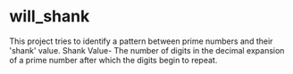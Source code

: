 # will_shank
This project tries to identify a pattern between prime numbers and their 'shank' value.
Shank Value- The number of digits in the decimal expansion of a prime number after which the digits begin to repeat.
